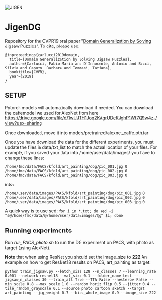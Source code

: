 ![JIGEN](https://github.com/fmcarlucci/JigenDG/blob/master/jigsaw2-1.png)

# JigenDG
Repository for the CVPR19 oral paper "[Domain Generalization by Solving Jigsaw Puzzles](https://arxiv.org/pdf/1903.06864.pdf)".
To cite, please use:
```
@inproceedings{carlucci2019domain,
  title={Domain Generalization by Solving Jigsaw Puzzles},
  author={Carlucci, Fabio Maria and D'Innocente, Antonio and Bucci, Silvia and Caputo, Barbara and Tommasi, Tatiana},
  booktitle={CVPR},
  year={2019}
}
```


## SETUP
Pytorch models will automatically download if needed. You can download the caffemodel we used for AlexNet from here https://drive.google.com/file/d/1wUJTH1Joq2KAgrUDeKJghP1Wf7Q9w4z-/view?usp=sharing

Once downloaded, move it into models/pretrained/alexnet_caffe.pth.tar

Once you have download the data for the different experiments, you must update the files in data/txt_list to match the actual location of your files.
For example, if you saved your data into /home/user/data/images/ you have to change these lines:
```
/home/fmc/data/PACS/kfold/art_painting/dog/pic_001.jpg 0
/home/fmc/data/PACS/kfold/art_painting/dog/pic_002.jpg 0
/home/fmc/data/PACS/kfold/art_painting/dog/pic_003.jpg 0
```
into:

```
/home/user/data/images/PACS/kfold/art_painting/dog/pic_001.jpg 0
/home/user/data/images/PACS/kfold/art_painting/dog/pic_002.jpg 0
/home/user/data/images/PACS/kfold/art_painting/dog/pic_003.jpg 0
```

A quick way is to use sed:
`for i in *.txt; do sed -i "s@/home/fmc/data/@/home/user/data/images/@g" $i; done`


## Running experiments

Run *run_PACS_photo.sh* to run the DG experiment on PACS, with photo as target (using AlexNet).

**Note** that when using ResNet you should set the image_size to **222**
An example on how to get ResNet18 results on PACS, art_painting as target:
```
python train_jigsaw.py --batch_size 128 --n_classes 7 --learning_rate 0.001 --network resnet18 --val_size 0.1 --folder_name test --jigsaw_n_classes 30 --train_all True --TTA False --nesterov False --min_scale 0.8 --max_scale 1.0 --random_horiz_flip 0.5 --jitter 0.4 --tile_random_grayscale 0.1 --source photo cartoon sketch --target art_painting --jig_weight 0.7 --bias_whole_image 0.9 --image_size 222
```
